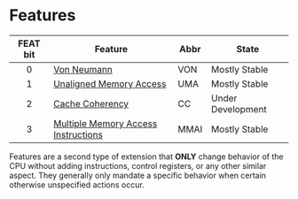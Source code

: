 # Features

| FEAT bit  | Feature                                                                      | Abbr | State             |
|:---------:|------------------------------------------------------------------------------|------|-------------------|
|     0     | [Von Neumann](./von-neumann)                                                 | VON  | Mostly Stable     |
|     1     | [Unaligned Memory Access](./unaligned-memory)                                | UMA  | Mostly Stable     |
|     2     | [Cache Coherency](./cache-coherency)                                         | CC   | Under Development |
|     3     | [Multiple Memory Access Instructions](./multiple-memory-access-instructions) | MMAI | Mostly Stable     |


Features are a second type of extension that __ONLY__ change behavior of the CPU without adding instructions, control registers, or any other similar aspect. They generally only mandate a specific behavior when certain otherwise unspecified actions occur.
